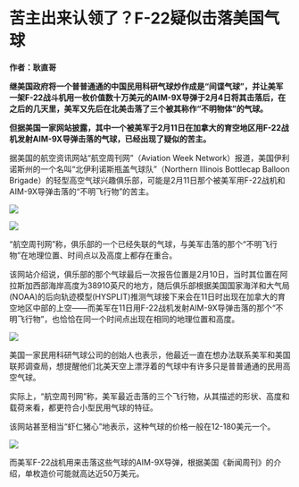 # 苦主出来认领了？F-22疑似击落美国气球

**作者：耿直哥**

**继美国政府将一个普普通通的中国民用科研气球炒作成是“间谍气球”，并让美军一架F-22战斗机用一枚价值数十万美元的AIM-9X导弹于2月4日将其击落后，在之后的几天里，美军又先后在北美击落了三个被其称作“不明物体”的气球。**

**但据美国一家网站披露，其中一个被美军于2月11日在加拿大的育空地区用F-22战机发射AIM-9X导弹击落的气球，已经出现了疑似的苦主。**

据美国的航空资讯网站“航空周刊网”（Aviation Week Network）报道，美国伊利诺斯州的一个名叫“北伊利诺斯瓶盖气球队”（Northern
Illinois Bottlecap Balloon
Brigade）的轻型高空气球兴趣俱乐部，可能是2月11日那个被美军用F-22战机和AIM-9X导弹击落的“不明飞行物”的苦主。

![](https://inews.gtimg.com/news_bt/OekKXDzf9o1wepCbhPLVfvjNS_2Xt4mpJclgKKlcdO9CAAA/1000)

![](https://inews.gtimg.com/news_bt/OFV1eEU6rlNSFpjCEOUFJcp9hT87KyO4NuweosQbpT0dAAA/1000)

“航空周刊网”称，俱乐部的一个已经失联的气球，与美军击落的那个“不明飞行物”在地理位置、时间点以及高度上都存在重合。

该网站介绍说，俱乐部的那个气球最后一次报告位置是2月10日，当时其位置在阿拉斯加西部海岸高度为38910英尺的地方，随后俱乐部根据美国国家海洋和大气局(NOAA)的后向轨迹模型(HYSPLIT)推测气球接下来会在11日时出现在加拿大的育空地区中部的上空——而美军在11日用F-22战机发射AIM-9X导弹击落的那个“不明飞行物”，也恰恰在同一个时间点出现在相同的地理位置和高度。

![](https://inews.gtimg.com/news_bt/OqRcD8Dy6XepFXW3-yLtqVsjb2loNyMRmQwS04k8xLBr0AA/1000)

美国一家民用科研气球公司的创始人也表示，他最近一直在想办法联系美军和美国联邦调查局，想提醒他们北美天空上漂浮着的气球中有许多只是普普通通的民用高空气球。

实际上，“航空周刊网”称，美军最近击落的三个飞行物，从其描述的形状、高度和载荷来看，都更符合小型民用气球的特征。

该网站甚至相当“虾仁猪心”地表示，这种气球的价格一般在12-180美元一个。

![](https://inews.gtimg.com/news_bt/OmF46cfiACLpuoHb5KwOiEAB8PFC3SzvpUQVtEA__C3KQAA/1000)

而美军F-22战机用来击落这些气球的AIM-9X导弹，根据美国《新闻周刊》的介绍，单枚造价可能就高达近50万美元。

